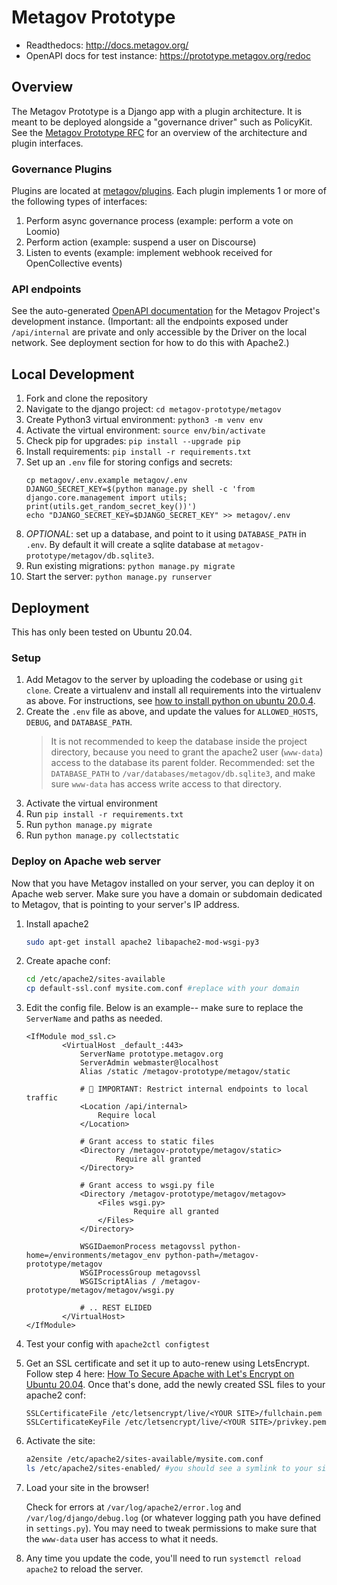# Metagov Prototype

* Readthedocs: http://docs.metagov.org/
* OpenAPI docs for test instance: https://prototype.metagov.org/redoc

## Overview

The Metagov Prototype is a Django app with a plugin architecture. It is meant to be deployed alongside a "governance driver" such as PolicyKit. See the [Metagov Prototype RFC](https://docs.google.com/document/d/1PQhIYQN_a3qBUCMc-OvX6oHyNB531nu32xeGV1OYv_w/edit#heading=h.kfc0oza24iyy) for an overview of the architecture and plugin interfaces.

### Governance Plugins

Plugins are located at [metagov/plugins](./metagov/plugins). Each plugin implements 1 or more of the following types of interfaces:

1. Perform async governance process (example: perform a vote on Loomio)
2. Perform action (example: suspend a user on Discourse)
3. Listen to events (example: implement webhook received for OpenCollective events)

### API endpoints

See the auto-generated [OpenAPI documentation](https://prototype.metagov.org/redoc/) for the Metagov Project's development instance. (Important: all the endpoints exposed under `/api/internal` are private and only accessible by the Driver on the local network. See deployment section for how to do this with Apache2.)

## Local Development

1. Fork and clone the repository
2. Navigate to the django project: `cd metagov-prototype/metagov`
3. Create Python3 virtual environment: `python3 -m venv env`
4. Activate the virtual environment: `source env/bin/activate`
5. Check pip for upgrades: `pip install --upgrade pip`
6. Install requirements: `pip install -r requirements.txt`
7. Set up an `.env` file for storing configs and secrets:
   ```
   cp metagov/.env.example metagov/.env
   DJANGO_SECRET_KEY=$(python manage.py shell -c 'from django.core.management import utils; print(utils.get_random_secret_key())')
   echo "DJANGO_SECRET_KEY=$DJANGO_SECRET_KEY" >> metagov/.env
   ```
8. _OPTIONAL_: set up a database, and point to it using `DATABASE_PATH` in `.env`. By default it will create a sqlite database at `metagov-prototype/metagov/db.sqlite3`.
9. Run existing migrations: `python manage.py migrate`
10. Start the server: `python manage.py runserver`

## Deployment

This has only been tested on Ubuntu 20.04.

### Setup

1. Add Metagov to the server by uploading the codebase or using `git clone`. Create a virtualenv and install all requirements into the virtualenv as above. For instructions, see [how to install python on ubuntu 20.0.4](https://www.digitalocean.com/community/tutorials/how-to-install-python-3-and-set-up-a-programming-environment-on-an-ubuntu-20-04-server).
2. Create the `.env` file as above, and update the values for `ALLOWED_HOSTS`, `DEBUG`, and `DATABASE_PATH`.
   > It is not recommended to keep the database inside the project directory, because you need to grant the apache2 user (`www-data`) access to the database its parent folder. Recommended: set the `DATABASE_PATH` to `/var/databases/metagov/db.sqlite3`, and make sure `www-data` has access write access to that directory.
3. Activate the virtual environment
4. Run `pip install -r requirements.txt`
5. Run `python manage.py migrate`
6. Run `python manage.py collectstatic`

### Deploy on Apache web server

Now that you have Metagov installed on your server, you can deploy it on Apache web server. Make sure you have a domain or subdomain dedicated to Metagov, that is pointing to your server's IP address.

1. Install apache2

   ```sh
   sudo apt-get install apache2 libapache2-mod-wsgi-py3
   ```

2. Create apache conf:
   ```sh
   cd /etc/apache2/sites-available
   cp default-ssl.conf mysite.com.conf #replace with your domain
   ```
3. Edit the config file. Below is an example-- make sure to replace the `ServerName` and paths as needed.

   ```aconf
   <IfModule mod_ssl.c>
           <VirtualHost _default_:443>
               ServerName prototype.metagov.org
               ServerAdmin webmaster@localhost
               Alias /static /metagov-prototype/metagov/static

               # 🚨 IMPORTANT: Restrict internal endpoints to local traffic
               <Location /api/internal>
                   Require local
               </Location>

               # Grant access to static files
               <Directory /metagov-prototype/metagov/static>
                       Require all granted
               </Directory>

               # Grant access to wsgi.py file
               <Directory /metagov-prototype/metagov/metagov>
                   <Files wsgi.py>
                           Require all granted
                   </Files>
               </Directory>

               WSGIDaemonProcess metagovssl python-home=/environments/metagov_env python-path=/metagov-prototype/metagov
               WSGIProcessGroup metagovssl
               WSGIScriptAlias / /metagov-prototype/metagov/metagov/wsgi.py

               # .. REST ELIDED
           </VirtualHost>
   </IfModule>
   ```

4. Test your config with `apache2ctl configtest`

5. Get an SSL certificate and set it up to auto-renew using LetsEncrypt. Follow step 4 here: [How To Secure Apache with Let's Encrypt on Ubuntu 20.04](https://www.digitalocean.com/community/tutorials/how-to-secure-apache-with-let-s-encrypt-on-ubuntu-20-04). Once that's done, add the newly created SSL files to your apache2 conf:
   ```aconf
   SSLCertificateFile /etc/letsencrypt/live/<YOUR SITE>/fullchain.pem
   SSLCertificateKeyFile /etc/letsencrypt/live/<YOUR SITE>/privkey.pem
   ```
6. Activate the site:
   ```sh
   a2ensite /etc/apache2/sites-available/mysite.com.conf
   ls /etc/apache2/sites-enabled/ #you should see a symlink to your site config here
   ```
7. Load your site in the browser!

   Check for errors at `/var/log/apache2/error.log` and `/var/log/django/debug.log` (or whatever logging path you have defined in `settings.py`). You may need to tweak permissions to make sure that the `www-data` user has access to what it needs.

8. Any time you update the code, you'll need to run `systemctl reload apache2` to reload the server.
